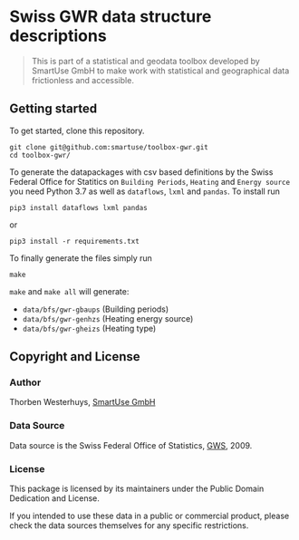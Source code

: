 # Swiss GWR data structure descriptions

> This is part of a statistical and geodata toolbox developed by SmartUse GmbH to make work with statistical and geographical data frictionless and accessible.

## Getting started

To get started, clone this repository.

    git clone git@github.com:smartuse/toolbox-gwr.git
    cd toolbox-gwr/

To generate the datapackages with csv based definitions by the Swiss Federal Office for Statitics on `Building Periods`, `Heating` and `Energy source` you need Python 3.7 as well as `dataflows`, `lxml` and `pandas`. To install run

    pip3 install dataflows lxml pandas

or 

    pip3 install -r requirements.txt

To finally generate the files simply run

    make

`make` and `make all` will generate:

* `data/bfs/gwr-gbaups` (Building periods)
* `data/bfs/gwr-genhzs` (Heating energy source)
* `data/bfs/gwr-gheizs` (Heating type)

## Copyright and License

### Author

Thorben Westerhuys, [SmartUse GmbH](https://smartuse.ch)

### Data Source

Data source is the Swiss Federal Office of Statistics, [GWS](https://www.bfs.admin.ch/bfs/de/home/statistiken/bau-wohnungswesen/erhebungen/gws2009.assetdetail.7066269.html), 2009.

### License

This package is licensed by its maintainers under the Public Domain Dedication and License.

If you intended to use these data in a public or commercial product, please check the data sources themselves for any specific restrictions.